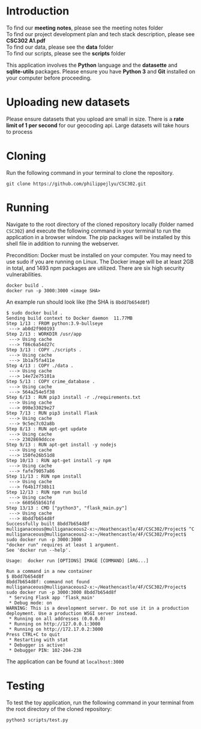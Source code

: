 # Introduction

To find our **meeting notes**, please see the meeting notes folder<br />
To find our project development plan and tech stack description, please see **CSC302 A1.pdf**<br />
To find our data, please see the **data** folder<br />
To find our scripts, please see the **scripts** folder<br />

This application involves the **Python** language and the **datasette** and **sqlite-utils** packages. Please ensure you have **Python 3** and **Git** installed on your computer before proceeding.

# Uploading new datasets
Please ensure datasets that you upload are small in size. There is a **rate limit of 1 per second** for our geocoding api. Large datasets will take hours to process

# Cloning
Run the following command in your terminal to clone the repository.
```
git clone https://github.com/philippejlyu/CSC302.git
```

# Running
Navigate to the root directory of the cloned repository locally (folder named `CSC302`) and execute the following command in your terminal to run the application in a browser window. The pip packages will be installed by this shell file in addition to running the webserver.

Precondition: Docker must be installed on your computer. You may need to use sudo if you are running on Linux. The Docker image will be at least 2GB in total, and 1493 npm packages are utilized. There are six high security vulnerabilities.

```
docker build .
docker run -p 3000:3000 <image SHA>
```

An example run should look like (the SHA is `8bdd7b654d8f`)

```
$ sudo docker build .
Sending build context to Docker daemon  11.77MB
Step 1/13 : FROM python:3.9-bullseye
 ---> ab0d2f900193
Step 2/13 : WORKDIR /usr/app
 ---> Using cache
 ---> f86c6a54d27c
Step 3/13 : COPY ./scripts .
 ---> Using cache
 ---> 1b1a75fa411e
Step 4/13 : COPY ./data .
 ---> Using cache
 ---> 14e72e75101a
Step 5/13 : COPY crime_database .
 ---> Using cache
 ---> 564a254e5f38
Step 6/13 : RUN pip3 install -r ./requirements.txt
 ---> Using cache
 ---> 098e33029e27
Step 7/13 : RUN pip3 install Flask
 ---> Using cache
 ---> 9c5ec7c02a8b
Step 8/13 : RUN apt-get update
 ---> Using cache
 ---> 2302869ddcce
Step 9/13 : RUN apt-get install -y nodejs
 ---> Using cache
 ---> 150fe26b51d8
Step 10/13 : RUN apt-get install -y npm
 ---> Using cache
 ---> fafe79057a86
Step 11/13 : RUN npm install
 ---> Using cache
 ---> f64b17f38b11
Step 12/13 : RUN npm run build
 ---> Using cache
 ---> 660565b561fd
Step 13/13 : CMD ["python3", "flask_main.py"]
 ---> Using cache
 ---> 8bdd7b654d8f
Successfully built 8bdd7b654d8f
mulliganaceous@mulliganaceous2-x:~/Heathencastle/4F/CSC302/Project$ ^C
mulliganaceous@mulliganaceous2-x:~/Heathencastle/4F/CSC302/Project$ sudo docker run -p 3000:3000
"docker run" requires at least 1 argument.
See 'docker run --help'.

Usage:  docker run [OPTIONS] IMAGE [COMMAND] [ARG...]

Run a command in a new container
$ 8bdd7b654d8f
8bdd7b654d8f: command not found
mulliganaceous@mulliganaceous2-x:~/Heathencastle/4F/CSC302/Project$ sudo docker run -p 3000:3000 8bdd7b654d8f
 * Serving Flask app 'flask_main'
 * Debug mode: on
WARNING: This is a development server. Do not use it in a production deployment. Use a production WSGI server instead.
 * Running on all addresses (0.0.0.0)
 * Running on http://127.0.0.1:3000
 * Running on http://172.17.0.2:3000
Press CTRL+C to quit
 * Restarting with stat
 * Debugger is active!
 * Debugger PIN: 102-204-238
```

The application can be found at `localhost:3000`

# Testing
To test the toy application, run the following command in your terminal from the root directory of the cloned repository:
```
python3 scripts/test.py
```
